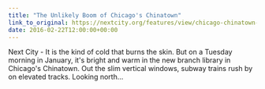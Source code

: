 ```yaml
---
title: "The Unlikely Boom of Chicago's Chinatown"
link_to_original: https://nextcity.org/features/view/chicago-chinatown-development-small-businesses  
date: 2016-02-22T12:00:00+00:00
---
```

  
Next City - It is the kind of cold that burns the skin. But on a Tuesday morning in January, it's bright and warm in the new branch library in Chicago's Chinatown. Out the slim vertical windows, subway trains rush by on elevated tracks. Looking north...  
